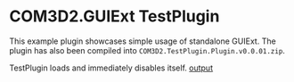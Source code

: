 # COM3D2.GUIExt TestPlugin

This example plugin showcases simple usage of standalone GUIExt. The plugin has also been compiled into `COM3D2.TestPlugin.Plugin.v0.0.01.zip`.

TestPlugin loads and immediately disables itself.
[output](../img/testpluginoutput.png)
